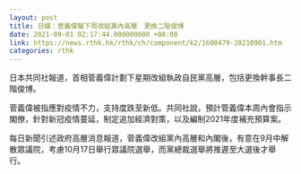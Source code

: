 ```yaml
---
layout: post
title: 日媒：菅義偉擬下周改組黨內高層　更換二階俊博
date: 2021-09-01 02:17:44.000000000 +08:00
link: https://news.rthk.hk/rthk/ch/component/k2/1608479-20210901.htm
categories: rthk
---
```


日本共同社報道，首相菅義偉計劃下星期改組執政自民黨高層，包括更換幹事長二階俊博。

菅義偉被指應對疫情不力，支持度跌至新低。共同社說，預計管義偉本周內會指示閣僚，針對新冠疫情蔓延，制定追加經濟對策，以及編制2021年度補充預算案。

每日新聞引述政府高層消息報道，菅義偉改組黨內高層和內閣後，有意在9月中解散眾議院，考慮10月17日舉行眾議院選舉，而黨總裁選舉將推遲至大選後才舉行。
